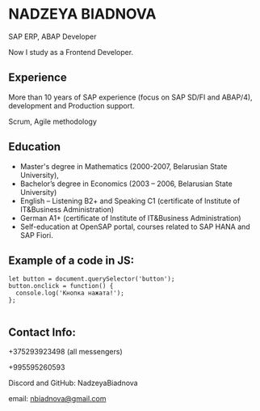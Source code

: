# NADZEYA BIADNOVA

SAP ERP, ABAP Developer

Now I study as a Frontend Developer.


## Experience

More than 10 years of SAP experience (focus on SAP SD/FI and ABAP/4), development and Production support.

Scrum, Agile methodology

## Education

* Master's degree in Mathematics (2000-2007, Belarusian State University), 
* Bachelor’s degree in Economics (2003 – 2006, Belarusian State University)
* English – Listening B2+ and Speaking C1 (certificate of Institute of IT&Business Administration)
* German A1+ (certificate of Institute of IT&Business Administration)
* Self-education at OpenSAP portal, courses related to SAP HANA and SAP Fiori.

## Example of a code in JS:

```
let button = document.querySelector('button');
button.onclick = function() {
  console.log('Кнопка нажата!');
};
 
``` 
## Contact Info:

+375293923498 (all messengers)

+995595260593 

Discord and GitHub: NadzeyaBiadnova 

email: nbiadnova@gmail.com
